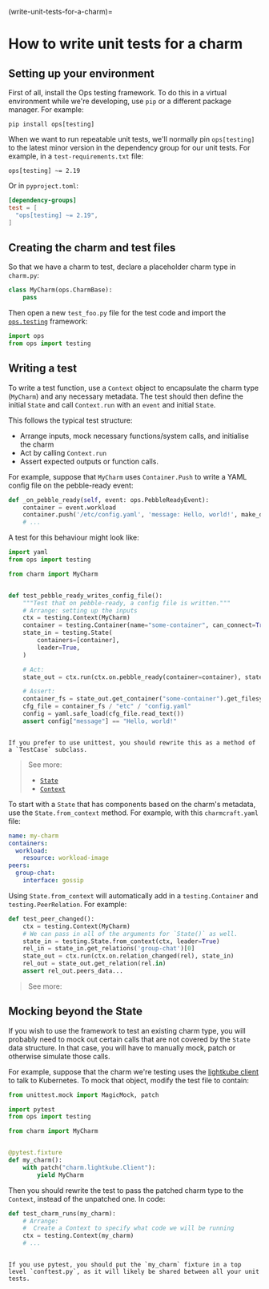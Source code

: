 (write-unit-tests-for-a-charm)=
# How to write unit tests for a charm

## Setting up your environment

First of all, install the Ops testing framework. To do this in a virtual environment while we're developing, use `pip` or a different package manager. For example:

```
pip install ops[testing]
```

When we want to run repeatable unit tests, we'll normally pin `ops[testing]` to the latest minor version in the dependency group for our unit tests. For example, in a `test-requirements.txt` file:

```text
ops[testing] ~= 2.19
```

Or in `pyproject.toml`:

```toml
[dependency-groups]
test = [
  "ops[testing] ~= 2.19",
]
```

## Creating the charm and test files

So that we have a charm to test, declare a placeholder charm type in `charm.py`:

```python
class MyCharm(ops.CharmBase):
    pass
```

Then open a new `test_foo.py` file for the test code and import the [`ops.testing`](ops_testing) framework:

```python
import ops
from ops import testing
```

## Writing a test

To write a test function, use a `Context` object to encapsulate the charm type (`MyCharm`) and any necessary metadata. The test should then define the initial `State` and call `Context.run` with an `event` and initial `State`.

This follows the typical test structure:

- Arrange inputs, mock necessary functions/system calls, and initialise the charm
- Act by calling `Context.run`
- Assert expected outputs or function calls.

For example, suppose that `MyCharm` uses `Container.Push` to write a YAML config file on the pebble-ready event:

```python
def _on_pebble_ready(self, event: ops.PebbleReadyEvent):
    container = event.workload
    container.push('/etc/config.yaml', 'message: Hello, world!', make_dirs=True)
    # ...
```

A test for this behaviour might look like:

```python
import yaml
from ops import testing

from charm import MyCharm


def test_pebble_ready_writes_config_file():
    """Test that on pebble-ready, a config file is written."""
    # Arrange: setting up the inputs
    ctx = testing.Context(MyCharm)
    container = testing.Container(name="some-container", can_connect=True)
    state_in = testing.State(
        containers=[container],
        leader=True,
    )

    # Act:
    state_out = ctx.run(ctx.on.pebble_ready(container=container), state_in)

    # Assert:
    container_fs = state_out.get_container("some-container").get_filesystem(ctx)
    cfg_file = container_fs / "etc" / "config.yaml"
    config = yaml.safe_load(cfg_file.read_text())
    assert config["message"] == "Hello, world!"

```

```{note}

If you prefer to use unittest, you should rewrite this as a method of a `TestCase` subclass.

```

> See more:
>  - [`State`](ops.testing.State)
>  - [`Context`](ops.testing.Context)

To start with a `State` that has components based on the charm's metadata, use the `State.from_context` method. For example, with this `charmcraft.yaml` file:

```yaml
name: my-charm
containers:
  workload:
    resource: workload-image
peers:
  group-chat:
    interface: gossip
```

Using `State.from_context` will automatically add in a `testing.Container` and `testing.PeerRelation`. For example:

```python
def test_peer_changed():
    ctx = testing.Context(MyCharm)
    # We can pass in all of the arguments for `State()` as well.
    state_in = testing.State.from_context(ctx, leader=True)
    rel_in = state_in.get_relations('group-chat')[0]
    state_out = ctx.run(ctx.on.relation_changed(rel), state_in)
    rel_out = state_out.get_relation(rel.in)
    assert rel_out.peers_data...
```

> See more: [](ops.testing.State.from_context)

## Mocking beyond the State

If you wish to use the framework to test an existing charm type, you will probably need to mock out certain calls that are not covered by the `State` data structure. In that case, you will have to manually mock, patch or otherwise simulate those calls.

For example, suppose that the charm we're testing uses the [lightkube client](https://github.com/gtsystem/lightkube) to talk to Kubernetes. To mock that object, modify the test file to contain:

```python
from unittest.mock import MagicMock, patch

import pytest
from ops import testing

from charm import MyCharm


@pytest.fixture
def my_charm():
    with patch("charm.lightkube.Client"):
        yield MyCharm
```

Then you should rewrite the test to pass the patched charm type to the `Context`, instead of the unpatched one. In code:

```python
def test_charm_runs(my_charm):
    # Arrange:
    #  Create a Context to specify what code we will be running
    ctx = testing.Context(my_charm)
    # ...
```

```{note}

If you use pytest, you should put the `my_charm` fixture in a top level `conftest.py`, as it will likely be shared between all your unit tests.
```
